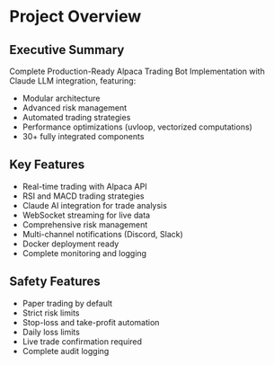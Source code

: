 # Project Overview

## Executive Summary

Complete Production-Ready Alpaca Trading Bot Implementation with Claude LLM integration, featuring:
- Modular architecture
- Advanced risk management
- Automated trading strategies
- Performance optimizations (uvloop, vectorized computations)
- 30+ fully integrated components

## Key Features
- Real-time trading with Alpaca API
- RSI and MACD trading strategies
- Claude AI integration for trade analysis
- WebSocket streaming for live data
- Comprehensive risk management
- Multi-channel notifications (Discord, Slack)
- Docker deployment ready
- Complete monitoring and logging

## Safety Features
- Paper trading by default
- Strict risk limits
- Stop-loss and take-profit automation
- Daily loss limits
- Live trade confirmation required
- Complete audit logging